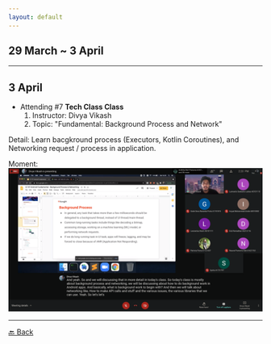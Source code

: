 ```yaml
---
layout: default
---
```


## 29 March ~ 3 April
* * *

3 April
---
- Attending #7 **Tech Class Class**
    1. Instructor: Divya Vikash
    1. Topic: "Fundamental: Background Process and Network"

Detail: Learn bacgkround process (Executors, Kotlin Coroutines), and Networking request / process in application.

Moment:
![Mr Divya as Instructor](./../assets/03-04.png)


* * *
[🔙 Back](./../)